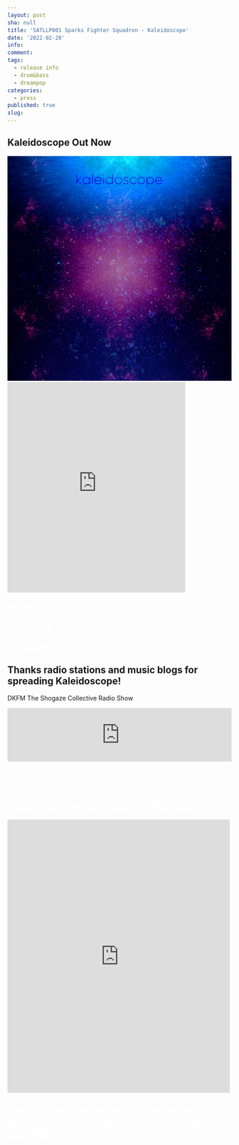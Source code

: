 ```yaml
---
layout: post
sha: null
title: 'SATLLP001 Sparks Fighter Squadron - Kaleidoscope'
date: '2022-02-20'
info: 
comment: 
tags:
  - release info
  - drum&bass
  - dreampop
categories:
  - press
published: true
slug: 
---
```


## Kaleidoscope Out Now

<div class="release1"><a href="https://sparkdnb.bandcamp.com/album/kaleidoscope"><img class="Artworks"
     src="/assets/kaleidoscope-artwork.webp"
     alt="KALEIDOSCOPE"></a><iframe style="border: 1em; width: 400px; height: 472px;" src="https://bandcamp.com/EmbeddedPlayer/album=2093992949/size=large/bgcol=333333/linkcol=0f91ff/artwork=small/transparent=true/" seamless><a href="https://sparkdnb.bandcamp.com/album/kaleidoscope">Kaleidoscope by SFSQ</a></iframe></div>

<h3><a href="https://open.spotify.com/embed/album/1Grz6s7cNfv7jHo9nvQGbM" target="_blank" style="text-decoration: none; color:#FFFF!important; opacity: 1;">Spotify</a></h3>
  
  
<h3><a href="https://music.apple.com/us/album/kaleidoscope/1607771272" target="_blank" style="text-decoration: none; color:#FFFF!important; opacity: 1;">Apple Music</a></h3>
  
  
<h3><a href="https://sparkdnb.bandcamp.com/album/kaleidoscope" target="_blank" style="text-decoration: none; color:#FFFF!important; opacity: 1;">Bandcamp</a></h3>

  
  

## Thanks radio stations and music blogs for spreading Kaleidoscope!  
DKFM The Shogaze Collective Radio Show  
<iframe width="100%" height="120" src="https://www.mixcloud.com/widget/iframe/?hide_cover=1&feed=%2Ftheshoegazecollective%2Fthe-shoegaze-collective-radio-show-on-dkfm-tsc-show-cci-201-2822%2F" frameborder="0" ></iframe>
  

<h2><a href="https://decayfm.com/new-tracks-weekend/new-tracks-weekend-february-11-13-2022/" target="_blank" style="text-decoration: none; color:#FFFF!important; opacity: 1;">DKFM New Tracks Weekend</a></h2>
  

<h2><a href="https://www.facebook.com/SongsFromUnderTheFloorboard/?__cft__[0]=AZXfIF9FMDXpj6p1Zdc2WmkFKhD0N65Jr9D5DVh162x3dpX-4hu09S9kVYXTl8w_JKTutvRIzvFGRPYW9fnZVr9ccAjn4NiW2PH_81s1TXme_j-8RVq9qt9qWGaBgvtt9rF4-gnJpJRLosBM06BGH6jtxnHPya1F53NrLKieYgosQ_Ga7EpbjjDBZlzfrhwD03IjFe8z72qJNqUkuTJkVgRDtHRkNyZbvny0IhXi1Z0pUA&__tn__=-UC%2CP-y-R" target="_blank" style="text-decoration: none; color:#FFFF!important; opacity: 1;">Xray.FM Songs from Under the Floorboard</a></h2>
<iframe src="https://www.facebook.com/plugins/post.php?href=https%3A%2F%2Fwww.facebook.com%2FSparkDNB%2Fposts%2Fpfbid024Yum9GzRwbQHRyMRnv4CbvjagxZSs7yREKqFFaJ7mWBeRtq5JiQ1B82iarsPhukol&show_text=true&width=500" width="500" height="613" style="border:none;overflow:hidden" scrolling="no" frameborder="0" allowfullscreen="true" allow="autoplay; clipboard-write; encrypted-media; picture-in-picture; web-share"></iframe>
  

<h2><a href="https://www.whitelight-whiteheat.com/wl-wh-weekly-shoegaze-dreampop-psychedelic-indie-tips-07-22/?fbclid=IwAR1tvnBBpIjD2iNrF2e4qjQPYsa7JGY_fqjDH3u2LhRFuJvpImhaK4OuMXQ" target="_blank" style="text-decoration: none; color:#FFFF!important; opacity: 1;">White-Light White-Heat WL//WH Weekly Shoegaze / Dreampop / Psychedelic / Indie Tips #15th/FEB/2022</a></h2>
